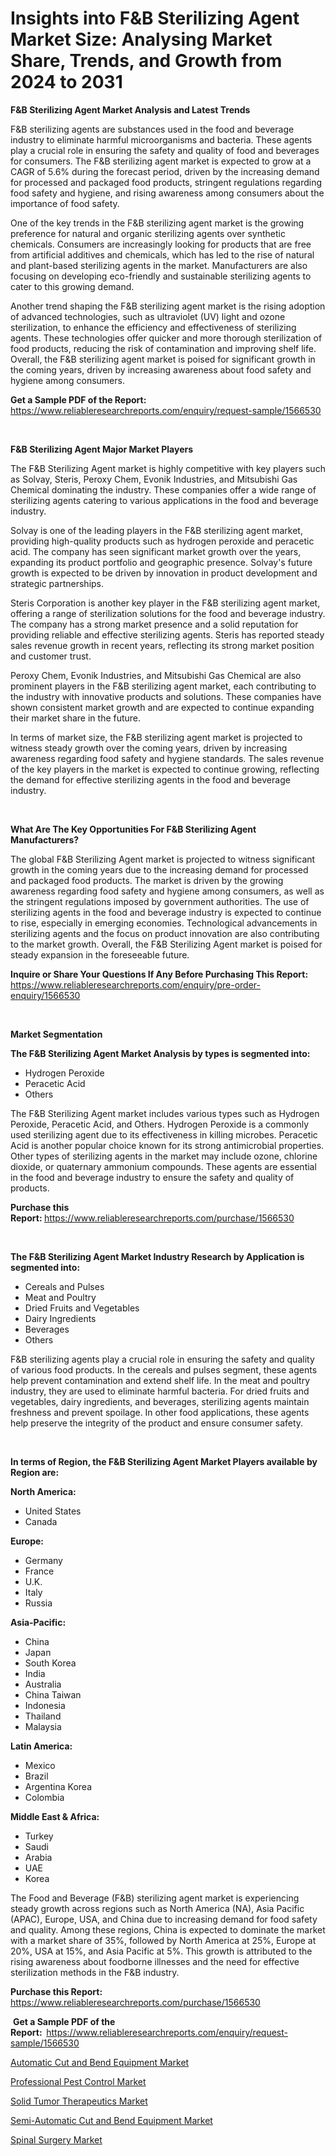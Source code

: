 <p><h1>Insights into F&B Sterilizing Agent Market Size: Analysing Market Share, Trends, and Growth from 2024 to 2031</h1></p><p><strong>F&B Sterilizing Agent Market Analysis and Latest Trends</strong></p>
<p><p>F&B sterilizing agents are substances used in the food and beverage industry to eliminate harmful microorganisms and bacteria. These agents play a crucial role in ensuring the safety and quality of food and beverages for consumers. The F&B sterilizing agent market is expected to grow at a CAGR of 5.6% during the forecast period, driven by the increasing demand for processed and packaged food products, stringent regulations regarding food safety and hygiene, and rising awareness among consumers about the importance of food safety.</p><p>One of the key trends in the F&B sterilizing agent market is the growing preference for natural and organic sterilizing agents over synthetic chemicals. Consumers are increasingly looking for products that are free from artificial additives and chemicals, which has led to the rise of natural and plant-based sterilizing agents in the market. Manufacturers are also focusing on developing eco-friendly and sustainable sterilizing agents to cater to this growing demand.</p><p>Another trend shaping the F&B sterilizing agent market is the rising adoption of advanced technologies, such as ultraviolet (UV) light and ozone sterilization, to enhance the efficiency and effectiveness of sterilizing agents. These technologies offer quicker and more thorough sterilization of food products, reducing the risk of contamination and improving shelf life. Overall, the F&B sterilizing agent market is poised for significant growth in the coming years, driven by increasing awareness about food safety and hygiene among consumers.</p></p>
<p><strong>Get a Sample PDF of the Report:&nbsp;</strong> <a href="https://www.reliableresearchreports.com/enquiry/request-sample/1566530">https://www.reliableresearchreports.com/enquiry/request-sample/1566530</a></p>
<p>&nbsp;</p>
<p><strong>F&B Sterilizing Agent Major Market Players</strong></p>
<p><p>The F&B Sterilizing Agent market is highly competitive with key players such as Solvay, Steris, Peroxy Chem, Evonik Industries, and Mitsubishi Gas Chemical dominating the industry. These companies offer a wide range of sterilizing agents catering to various applications in the food and beverage industry.</p><p>Solvay is one of the leading players in the F&B sterilizing agent market, providing high-quality products such as hydrogen peroxide and peracetic acid. The company has seen significant market growth over the years, expanding its product portfolio and geographic presence. Solvay's future growth is expected to be driven by innovation in product development and strategic partnerships.</p><p>Steris Corporation is another key player in the F&B sterilizing agent market, offering a range of sterilization solutions for the food and beverage industry. The company has a strong market presence and a solid reputation for providing reliable and effective sterilizing agents. Steris has reported steady sales revenue growth in recent years, reflecting its strong market position and customer trust.</p><p>Peroxy Chem, Evonik Industries, and Mitsubishi Gas Chemical are also prominent players in the F&B sterilizing agent market, each contributing to the industry with innovative products and solutions. These companies have shown consistent market growth and are expected to continue expanding their market share in the future.</p><p>In terms of market size, the F&B sterilizing agent market is projected to witness steady growth over the coming years, driven by increasing awareness regarding food safety and hygiene standards. The sales revenue of the key players in the market is expected to continue growing, reflecting the demand for effective sterilizing agents in the food and beverage industry.</p></p>
<p>&nbsp;</p>
<p><strong>What Are The Key Opportunities For F&B Sterilizing Agent Manufacturers?</strong></p>
<p><p>The global F&B Sterilizing Agent market is projected to witness significant growth in the coming years due to the increasing demand for processed and packaged food products. The market is driven by the growing awareness regarding food safety and hygiene among consumers, as well as the stringent regulations imposed by government authorities. The use of sterilizing agents in the food and beverage industry is expected to continue to rise, especially in emerging economies. Technological advancements in sterilizing agents and the focus on product innovation are also contributing to the market growth. Overall, the F&B Sterilizing Agent market is poised for steady expansion in the foreseeable future.</p></p>
<p><strong>Inquire or Share Your Questions If Any Before Purchasing This Report:</strong> <a href="https://www.reliableresearchreports.com/enquiry/pre-order-enquiry/1566530">https://www.reliableresearchreports.com/enquiry/pre-order-enquiry/1566530</a></p>
<p>&nbsp;</p>
<p><strong>Market Segmentation</strong></p>
<p><strong>The F&B Sterilizing Agent Market Analysis by types is segmented into:</strong></p>
<p><ul><li>Hydrogen Peroxide</li><li>Peracetic Acid</li><li>Others</li></ul></p>
<p><p>The F&B Sterilizing Agent market includes various types such as Hydrogen Peroxide, Peracetic Acid, and Others. Hydrogen Peroxide is a commonly used sterilizing agent due to its effectiveness in killing microbes. Peracetic Acid is another popular choice known for its strong antimicrobial properties. Other types of sterilizing agents in the market may include ozone, chlorine dioxide, or quaternary ammonium compounds. These agents are essential in the food and beverage industry to ensure the safety and quality of products.</p></p>
<p><strong>Purchase this Report:&nbsp;</strong><a href="https://www.reliableresearchreports.com/purchase/1566530">https://www.reliableresearchreports.com/purchase/1566530</a></p>
<p>&nbsp;</p>
<p><strong>The F&B Sterilizing Agent Market Industry Research by Application is segmented into:</strong></p>
<p><ul><li>Cereals and Pulses</li><li>Meat and Poultry</li><li>Dried Fruits and Vegetables</li><li>Dairy Ingredients</li><li>Beverages</li><li>Others</li></ul></p>
<p><p>F&B sterilizing agents play a crucial role in ensuring the safety and quality of various food products. In the cereals and pulses segment, these agents help prevent contamination and extend shelf life. In the meat and poultry industry, they are used to eliminate harmful bacteria. For dried fruits and vegetables, dairy ingredients, and beverages, sterilizing agents maintain freshness and prevent spoilage. In other food applications, these agents help preserve the integrity of the product and ensure consumer safety.</p></p>
<p>&nbsp;</p>
<p><strong>In terms of Region, the F&B Sterilizing Agent Market Players available by Region are:</strong></p>
<p>
    <p> <strong> North America: </strong>
        <ul>
            <li>United States</li>
            <li>Canada</li>
        </ul>
        </p> 
    <p> <strong> Europe: </strong>
        <ul>
            <li>Germany</li>
            <li>France</li>
            <li>U.K.</li>
            <li>Italy</li>
            <li>Russia</li>
        </ul>
        </p> 
    <p> <strong> Asia-Pacific: </strong>
        <ul>
            <li>China</li>
            <li>Japan</li>
            <li>South Korea</li>
            <li>India</li>
            <li>Australia</li>
            <li>China Taiwan</li>
            <li>Indonesia</li>
            <li>Thailand</li>
            <li>Malaysia</li>
        </ul>
        </p> 
    <p> <strong> Latin America: </strong>
        <ul>
            <li>Mexico</li>
            <li>Brazil</li>
            <li>Argentina Korea</li>
            <li>Colombia</li>
        </ul>
        </p> 
    <p> <strong> Middle East & Africa: </strong>
        <ul>
            <li>Turkey</li>
            <li>Saudi</li>
            <li>Arabia</li>
            <li>UAE</li>
            <li>Korea</li>
        </ul>
    </p>
    </p>
<p><p>The Food and Beverage (F&B) sterilizing agent market is experiencing steady growth across regions such as North America (NA), Asia Pacific (APAC), Europe, USA, and China due to increasing demand for food safety and quality. Among these regions, China is expected to dominate the market with a market share of 35%, followed by North America at 25%, Europe at 20%, USA at 15%, and Asia Pacific at 5%. This growth is attributed to the rising awareness about foodborne illnesses and the need for effective sterilization methods in the F&B industry.</p></p>
<p><strong>Purchase this Report: </strong><a href="https://www.reliableresearchreports.com/purchase/1566530">https://www.reliableresearchreports.com/purchase/1566530</a></p>
<p>&nbsp;<strong>Get a Sample PDF of the Report:&nbsp;&nbsp;</strong><a href="https://www.reliableresearchreports.com/enquiry/request-sample/1566530">https://www.reliableresearchreports.com/enquiry/request-sample/1566530</a></p>
<p><strong></strong></p>
<p><p><a href="https://github.com/markusgodoy/Market-Research-Report-List-1/blob/main/automatic-cut-and-bend-equipment-market.md">Automatic Cut and Bend Equipment Market</a></p><p><a href="https://medium.com/@williefields7566/professional-pest-control-market-furnishes-information-on-market-share-market-trends-and-market-5fe2840160f6">Professional Pest Control Market</a></p><p><a href="https://medium.com/@williefields7566/solid-tumor-therapeutics-market-comprehensive-assessment-by-type-application-and-geography-7cecf12e4b86">Solid Tumor Therapeutics Market</a></p><p><a href="https://github.com/luckyshygirl/Market-Research-Report-List-3/blob/main/semi-automatic-cut-and-bend-equipment-market.md">Semi-Automatic Cut and Bend Equipment Market</a></p><p><a href="https://medium.com/@williefields7566/spinal-surgery-market-share-evolution-and-market-growth-trends-2024-2031-e1bc54bc4f68">Spinal Surgery Market</a></p></p>